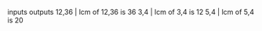 inputs        outputs
12,36     | lcm of 12,36 is 36
3,4       | lcm of 3,4 is 12
5,4       | lcm of 5,4 is 20


